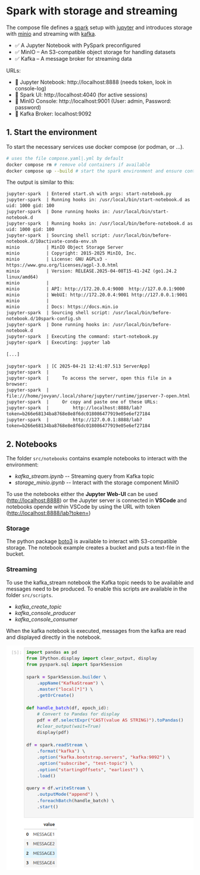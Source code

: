 # Spark with storage and streaming
The compose file defines a [spark](https://spark.apache.org/) setup with [jupyter](https://jupyter.org/) and introduces storage with [minio](https://min.io/) and streaming with [kafka](https://kafka.apache.org/).

- ✅ A Jupyter Notebook with PySpark preconfigured
- ✅ MinIO – An S3-compatible object storage for handling datasets
- ✅ Kafka – A message broker for streaming data

URLs:
- 📌 Jupyter Notebook: http://localhost:8888 (needs token, look in console-log)
- 📌 Spark UI: http://localhost:4040 (for active sessions)
- 📌 MinIO Console: http://localhost:9001 (User: admin, Password: password)
- 📌 Kafka Broker: localhost:9092


## 1. Start the environment
To start the necessary services use docker compose (or podman, or ...).

```bash
# uses the file compose.yaml|.yml by default
docker compose rm # remove old containers if available
docker compose up --build # start the spark environment and ensure container is built
```

The output is similar to this:

```
jupyter-spark  | Entered start.sh with args: start-notebook.py
jupyter-spark  | Running hooks in: /usr/local/bin/start-notebook.d as uid: 1000 gid: 100
jupyter-spark  | Done running hooks in: /usr/local/bin/start-notebook.d
jupyter-spark  | Running hooks in: /usr/local/bin/before-notebook.d as uid: 1000 gid: 100
jupyter-spark  | Sourcing shell script: /usr/local/bin/before-notebook.d/10activate-conda-env.sh
minio          | MinIO Object Storage Server
minio          | Copyright: 2015-2025 MinIO, Inc.
minio          | License: GNU AGPLv3 - https://www.gnu.org/licenses/agpl-3.0.html
minio          | Version: RELEASE.2025-04-08T15-41-24Z (go1.24.2 linux/amd64)
minio          | 
minio          | API: http://172.20.0.4:9000  http://127.0.0.1:9000 
minio          | WebUI: http://172.20.0.4:9001 http://127.0.0.1:9001  
minio          | 
minio          | Docs: https://docs.min.io
jupyter-spark  | Sourcing shell script: /usr/local/bin/before-notebook.d/10spark-config.sh
jupyter-spark  | Done running hooks in: /usr/local/bin/before-notebook.d
jupyter-spark  | Executing the command: start-notebook.py
jupyter-spark  | Executing: jupyter lab

[...]

jupyter-spark  | [C 2025-04-21 12:41:07.513 ServerApp] 
jupyter-spark  |     
jupyter-spark  |     To access the server, open this file in a browser:
jupyter-spark  |         file:///home/jovyan/.local/share/jupyter/runtime/jpserver-7-open.html
jupyter-spark  |     Or copy and paste one of these URLs:
jupyter-spark  |         http://localhost:8888/lab?token=b266e68134ba8768e8e8f6dc018086477919e05e6ef27184
jupyter-spark  |         http://127.0.0.1:8888/lab?token=b266e68134ba8768e8e8f6dc018086477919e05e6ef27184

```

## 2. Notebooks
The folder `src/notebooks` contains example notebooks to interact with the environment:
- *kafka_stream.ipynb*  --  Streaming query from Kafka topic
- *storage_minio.ipynb* --  Interact with the storage component MiniIO

To use the notebooks either the **Jupyter Web-UI** can be used ([http://localhost:8888](http://localhost:8888)) or the Jupyter server is connected in **VSCode** and notebooks opende within VSCode by using the URL with token ([http://localhost:8888/lab?token=<token-from-console>](http://localhost:8888/lab?token=<token-from-console>))

### Storage
The python package [boto3](https://pypi.org/project/boto3/) is available to interact with S3-compatible storage. The notebook example creates a bucket and puts a text-file in the bucket.

### Streaming
To use the kafka_stream notebook the Kafka topic needs to be available and messages need to be produced. To enable this scripts are available in the folder `src/scripts`.

- *kafka_create_topic*
- *kafka_console_producer*
- *kafka_console_consumer*

When the kafka notebook is executed, messages from the kafka are read and displayed directly in the notebook. 

![notebook output showing kafka stream](.images/notebook_kafka_output.png)



